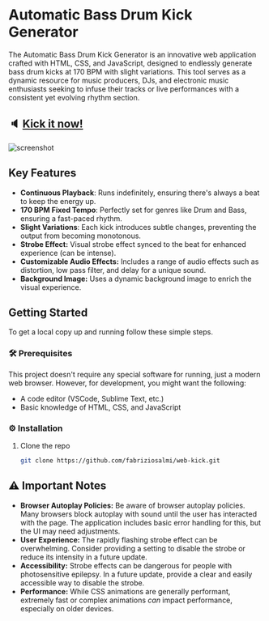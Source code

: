 # Automatic Bass Drum Kick Generator

The Automatic Bass Drum Kick Generator is an innovative web application crafted with HTML, CSS, and JavaScript, designed to endlessly generate bass drum kicks at 170 BPM with slight variations. This tool serves as a dynamic resource for music producers, DJs, and electronic music enthusiasts seeking to infuse their tracks or live performances with a consistent yet evolving rhythm section.

## 🔈 [Kick it now!](https://fabriziosalmi.github.io/web-kick/)

![screenshot](https://github.com/fabriziosalmi/web-kick/blob/main/screenshot.jpg?raw=true)

## Key Features

- **Continuous Playback**: Runs indefinitely, ensuring there's always a beat to keep the energy up.
- **170 BPM Fixed Tempo**: Perfectly set for genres like Drum and Bass, ensuring a fast-paced rhythm.
- **Slight Variations**: Each kick introduces subtle changes, preventing the output from becoming monotonous.
- **Strobe Effect:** Visual strobe effect synced to the beat for enhanced experience (can be intense).
- **Customizable Audio Effects:** Includes a range of audio effects such as distortion, low pass filter, and delay for a unique sound.
- **Background Image:** Uses a dynamic background image to enrich the visual experience.

## Getting Started

To get a local copy up and running follow these simple steps.

### 🛠️ Prerequisites

This project doesn't require any special software for running, just a modern web browser. However, for development, you might want the following:

- A code editor (VSCode, Sublime Text, etc.)
- Basic knowledge of HTML, CSS, and JavaScript

### ⚙️ Installation

1. Clone the repo
   ```sh
   git clone https://github.com/fabriziosalmi/web-kick.git
   ```

## ⚠️ Important Notes

*   **Browser Autoplay Policies:** Be aware of browser autoplay policies.  Many browsers block autoplay with sound until the user has interacted with the page. The application includes basic error handling for this, but the UI may need adjustments.
*   **User Experience:** The rapidly flashing strobe effect can be overwhelming.  Consider providing a setting to disable the strobe or reduce its intensity in a future update.
*   **Accessibility:** Strobe effects can be dangerous for people with photosensitive epilepsy.  In a future update, provide a clear and easily accessible way to disable the strobe.
*   **Performance:** While CSS animations are generally performant, extremely fast or complex animations *can* impact performance, especially on older devices.
